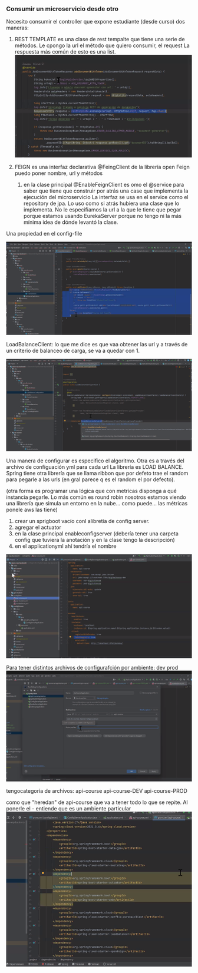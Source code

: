 ### Consumir un microservicio desde otro

Necesito consumir el controller que expone estudiante (desde curso) dos maneras:
1) REST TEMPLATE es una clase de rest tempalte que tiene una serie de métodos. Le cpongo la url  el método que quiero consumir, el request
   La respuesta más común de esto es una list.
   ![](img/M2C8notasclase1.png)


2) FEIGN es una interfaz declarativa @FeingClient de la librería open Feign  puedo poner nombre, url y métodos 
   1)  en la clase principal @EnableFeignClient es omo el @service para saber que tiene que construir por atrás una case que implementa la ejecución del microservicio
   La interfaz se usa en el service como el repository de jpa. Lo uso como si atrás hubiera una clase que lo implementa.
   No le especifiamos la url a la que le tiene que pegar porque estamos usando EurekaServer porque no tengo ni la más mínima idea de dónde levantó la clase.

Una propiedad en el config-file

![](img/M2C8projectoClase.png)

LoadBalanceClient: lo que me dice es que vaa obtener las url y a través de un criterio de balanceo de carga, se va a quedar con 1.

![](img/M2C7balaceadorclase.png)

Una manera de configurar es especifico el algoritmo.
Otra es a través del archivo de configuación yml para cada url
La librería es LOAD BALANCE. Spring tiene otra librería que se llama ribbon que por defeto trae el random para pegarle a las urls (en gral parece q es el random el por defecto).

(otra forma es programar una lógica que con metricas disponga a qué instancia pegarle. Lo más común es round robin nosotros estamos viendo una librería que simula un entorno en la nube... como puede... las métricas ponele aws las tiene)

1) crear un sprigboot vacío conl alibretía de config server. 
2) agregar el actuator
3) en la clase principal enableconfigserver (debería tener una carpeta config que tuviera la anotación y en la clase tengo la descripción)
4) en el applicationyml ahí tendría el nombre

![](img/m2c7clase.png)

Para tener distintos archivos de configurafción por ambiente:
dev
prod
![](img/m2c7configambiente.png)

tengocategoría de archivos:
api-course
api-course-DEV
api-course-PROD

como que "heredan" de api-course que va a tener todo lo que se repite. Al ponerle el - entiende que es un ambiente particular
![](img/m2c72.png)

